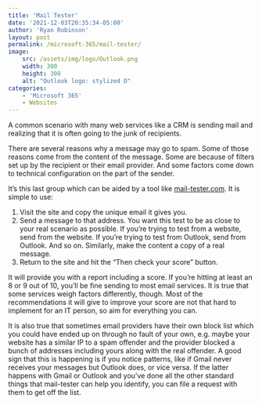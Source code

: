 ```yaml
---
title: 'Mail Tester'
date: '2021-12-03T20:35:34-05:00'
author: 'Ryan Robinson'
layout: post
permalink: /microsoft-365/mail-tester/
image: 
    src: /assets/img/logo/Outlook.png
    width: 300
    height: 300
    alt: "Outlook logo: stylized O"
categories:
    - 'Microsoft 365'
    - Websites
---
```


A common scenario with many web services like a CRM is sending mail and realizing that it is often going to the junk of recipients.

There are several reasons why a message may go to spam. Some of those reasons come from the content of the message. Some are because of filters set up by the recipient or their email provider. And some factors come down to technical configuration on the part of the sender.

It’s this last group which can be aided by a tool like [mail-tester.com](https://www.mail-tester.com/). It is simple to use:

1. Visit the site and copy the unique email it gives you.
2. Send a message to that address. You want this test to be as close to your real scenario as possible. If you’re trying to test from a website, send from the website. If you’re trying to test from Outlook, send from Outlook. And so on. Similarly, make the content a copy of a real message.
3. Return to the site and hit the “Then check your score” button.

It will provide you with a report including a score. If you’re hitting at least an 8 or 9 out of 10, you’ll be fine sending to most email services. It is true that some services weigh factors differently, though. Most of the recommendations it will give to improve your score are not that hard to implement for an IT person, so aim for everything you can.

It is also true that sometimes email providers have their own block list which you could have ended up on through no fault of your own, e.g. maybe your website has a similar IP to a spam offender and the provider blocked a bunch of addresses including yours along with the real offender. A good sign that this is happening is if you notice patterns, like if Gmail never receives your messages but Outlook does, or vice versa. If the latter happens with Gmail or Outlook and you’ve done all the other standard things that mail-tester can help you identify, you can file a request with them to get off the list.
